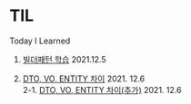 # TIL
Today I Learned 

1. <a href ="https://lemontia.tistory.com/483">빌더패턴 학습</a> 2021.12.5

2. <a href ="https://youngjinmo.github.io/2021/04/dto-vo-entity/">DTO, VO, ENTITY 차이</a> 2021. 12.6<br>
2-1. <a href ="https://velog.io/@gillog/Entity-DTO-VO-%EB%B0%94%EB%A1%9C-%EC%95%8C%EA%B8%B0">DTO, VO, ENTITY 차이(추가)</a> 2021. 12.6
